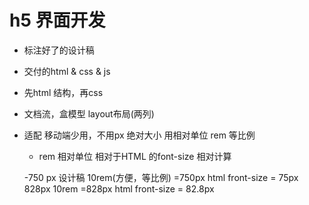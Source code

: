 # h5 界面开发

- 标注好了的设计稿 
- 交付的html & css & js
- 先html 结构，再css 
- 文档流，盒模型 layout布局(两列)
- 适配
  移动端少用，不用px 绝对大小
  用相对单位 rem 等比例

  - rem 
    相对单位 相对于HTML 的font-size 相对计算

  -750 px 设计稿 
   10rem(方便，等比例) =750px  html front-size = 75px
   828px 10rem =828px   html front-size = 82.8px 
   